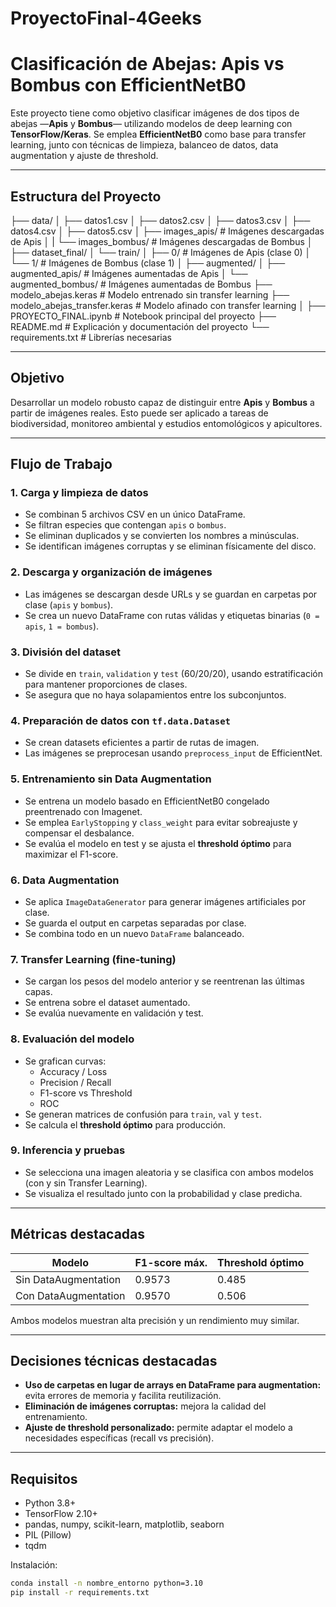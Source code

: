 # ProyectoFinal-4Geeks
# Clasificación de Abejas: Apis vs Bombus con EfficientNetB0

Este proyecto tiene como objetivo clasificar imágenes de dos tipos de abejas —**Apis** y **Bombus**— utilizando modelos de deep learning con **TensorFlow/Keras**. Se emplea **EfficientNetB0** como base para transfer learning, junto con técnicas de limpieza, balanceo de datos, data augmentation y ajuste de threshold.

---

## Estructura del Proyecto
├── data/
│ ├── datos1.csv
│ ├── datos2.csv
│ ├── datos3.csv
│ ├── datos4.csv
│ ├── datos5.csv
│ ├── images_apis/ # Imágenes descargadas de Apis │ 
| └── images_bombus/ # Imágenes descargadas de Bombus │ 
├── dataset_final/
│ └── train/
│   ├── 0/ # Imágenes de Apis (clase 0) 
│   └── 1/ # Imágenes de Bombus (clase 1) │ 
├── augmented/
│   ├── augmented_apis/ # Imágenes aumentadas de Apis 
│   └── augmented_bombus/ # Imágenes aumentadas de Bombus 
├── modelo_abejas.keras # Modelo entrenado sin transfer learning 
├── modelo_abejas_transfer.keras # Modelo afinado con transfer learning │ 
├── PROYECTO_FINAL.ipynb # Notebook principal del proyecto 
├── README.md # Explicación y documentación del proyecto 
└── requirements.txt # Librerías necesarias

---

## Objetivo

Desarrollar un modelo robusto capaz de distinguir entre **Apis** y **Bombus** a partir de imágenes reales. Esto puede ser aplicado a tareas de biodiversidad, monitoreo ambiental y estudios entomológicos y apicultores.

---

## Flujo de Trabajo

### 1. Carga y limpieza de datos
- Se combinan 5 archivos CSV en un único DataFrame.
- Se filtran especies que contengan `apis` o `bombus`.
- Se eliminan duplicados y se convierten los nombres a minúsculas.
- Se identifican imágenes corruptas y se eliminan físicamente del disco.

### 2. Descarga y organización de imágenes
- Las imágenes se descargan desde URLs y se guardan en carpetas por clase (`apis` y `bombus`).
- Se crea un nuevo DataFrame con rutas válidas y etiquetas binarias (`0 = apis`, `1 = bombus`).

### 3. División del dataset
- Se divide en `train`, `validation` y `test` (60/20/20), usando estratificación para mantener proporciones de clases.
- Se asegura que no haya solapamientos entre los subconjuntos.

### 4. Preparación de datos con `tf.data.Dataset`
- Se crean datasets eficientes a partir de rutas de imagen.
- Las imágenes se preprocesan usando `preprocess_input` de EfficientNet.

### 5. Entrenamiento sin Data Augmentation
- Se entrena un modelo basado en EfficientNetB0 congelado preentrenado con Imagenet.
- Se emplea `EarlyStopping` y `class_weight` para evitar sobreajuste y compensar el desbalance.
- Se evalúa el modelo en test y se ajusta el **threshold óptimo** para maximizar el F1-score.

### 6. Data Augmentation
- Se aplica `ImageDataGenerator` para generar imágenes artificiales por clase.
- Se guarda el output en carpetas separadas por clase.
- Se combina todo en un nuevo `DataFrame` balanceado.

### 7. Transfer Learning (fine-tuning)
- Se cargan los pesos del modelo anterior y se reentrenan las últimas capas.
- Se entrena sobre el dataset aumentado.
- Se evalúa nuevamente en validación y test.

### 8. Evaluación del modelo
- Se grafican curvas:
  - Accuracy / Loss
  - Precision / Recall
  - F1-score vs Threshold
  - ROC
- Se generan matrices de confusión para `train`, `val` y `test`.
- Se calcula el **threshold óptimo** para producción.

### 9. Inferencia y pruebas
- Se selecciona una imagen aleatoria y se clasifica con ambos modelos (con y sin Transfer Learning).
- Se visualiza el resultado junto con la probabilidad y clase predicha.

---

## Métricas destacadas

| Modelo                | F1-score máx. | Threshold óptimo  |
|---------------------- |---------------|------------------ |
| Sin DataAugmentation  | 0.9573        | 0.485             |
| Con DataAugmentation  | 0.9570        | 0.506             |

Ambos modelos muestran alta precisión y un rendimiento muy similar.

---

## Decisiones técnicas destacadas

- **Uso de carpetas en lugar de arrays en DataFrame para augmentation:** evita errores de memoria y facilita reutilización.
- **Eliminación de imágenes corruptas:** mejora la calidad del entrenamiento.
- **Ajuste de threshold personalizado:** permite adaptar el modelo a necesidades específicas (recall vs precisión).

---

## Requisitos

- Python 3.8+
- TensorFlow 2.10+
- pandas, numpy, scikit-learn, matplotlib, seaborn
- PIL (Pillow)
- tqdm

Instalación:

```bash
conda install -n nombre_entorno python=3.10
pip install -r requirements.txt
